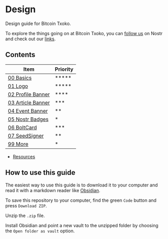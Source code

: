 # Design
Design guide for Bitcoin Txoko. 

To explore the things going on at Bitcoin Txoko, you can [follow us](https://snort.social/nprofile1qqs9n8m87l0hd9xxqwndqcmwzh4uvyxmwlw0637kuhg98pkcy8ana2gpz4mhxue69uhhyetvv9ujuerpd46hxtnfduhsz9mhwden5te0wfjkccte9ehx7um5wghxyctwvshszrnhwden5te0dehhxtnvdakz7lvvlup) on Nostr and check out our [links](https://nostree.me/txoko@bitcointxoko.com/). 

## Contents  
|Item|Priority|
|--|--|
|[00 Basics](./00-basics.md)  |*****|
|[01 Logo](./01-logo.md)  |*****|
|[02 Profile Banner](./02-pbanner.md)|****|
|[03 Article Banner](./03-abanner.md) |***|
|[04 Event Banner](./04-ebanner.md) |**|
|[05 Nostr Badges](./05-badges.md)  |*|
|[06 BoltCard](./07-boltcard.md)  |***|
|[07 SeedSigner](./07-seedsigner.md)  |**|
|[99 More](./99-more.md)  |*|

- [Resources](/resources.md)  

## How to use this guide
The easiest way to use this guide is to download it to your computer and read it with a markdown reader like [Obsidian](https://obsidian.md/). 

To save this repository to your computer, find the green `Code` button and press `Download ZIP`. 

Unzip the `.zip` file. 

Install Obsidian and point a new vault to the unzipped folder by choosing the `Open folder as vault` option. 
